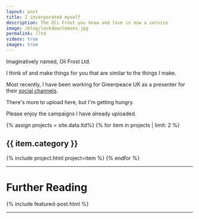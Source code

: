 ```yaml
---
layout: post
title: I incorporated myself
description: The Oli Frost you know and love is now a service
image: /blog/lockdownlemons.jpg
permalink: /ltd
videos: true
images: true
---
```


Imaginatively named, Oli Frost Ltd.

I think of and make things for you that are similar to the things I make.

Most recently, I have been working for Greenpeace UK as a presenter for their [social channels](https://www.tiktok.com/@greenpeaceuk/video/7112887411226529029?is_copy_url=1&is_from_webapp=v1&lang=en).

There's more to upload here, but I'm getting hungry.

Please enjoy the campaigns I have already uploaded.

<div class="posts" markdown="0">
{% assign projects = site.data.ltd%}
{% for item in projects  | limit: 2  %}
    <h2>{{ item.category }}</h2>
    {% include project.html project=item %}
{% endfor %}
</div>

---

# Further Reading

{% include featured-post.html %}

---
